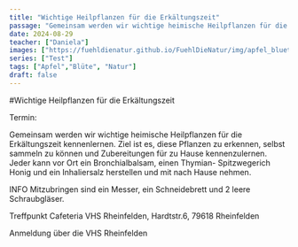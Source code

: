 ```yaml
---
title: "Wichtige Heilpflanzen für die Erkältungszeit"
passage: "Gemeinsam werden wir wichtige heimische Heilpflanzen für die Erkältungszeit kennenlernen. Ziel ist es, diese Pflanzen zu erkennen, selbst sammeln zu können und Zubereitungen für zu Hause kennenzulernen. Jeder kann vor Ort ein Bronchialbalsam, einen Thymian- Spitzwegerich Honig und ein Inhaliersalz herstellen und mit nach Hause nehmen."
date: 2024-08-29
teacher: ["Daniela"]
images: ["https://fuehldienatur.github.io/FuehlDieNatur/img/apfel_bluete.jpg"]
series: ["Test"]
tags: ["Apfel","Blüte", "Natur"]
draft: false
---
```


#Wichtige Heilpflanzen für die Erkältungszeit

Termin:&#x20;

Gemeinsam werden wir wichtige heimische Heilpflanzen für die Erkältungszeit kennenlernen. Ziel ist es, diese Pflanzen zu erkennen, selbst sammeln zu können und Zubereitungen für zu Hause kennenzulernen. Jeder kann vor Ort ein Bronchialbalsam, einen Thymian- Spitzwegerich Honig und ein Inhaliersalz herstellen und mit nach Hause nehmen.

INFO Mitzubringen sind ein Messer, ein Schneidebrett und 2 leere Schraubgläser.

Treffpunkt Cafeteria VHS Rheinfelden, Hardtstr.6, 79618 Rheinfelden

Anmeldung über die VHS Rheinfelden
